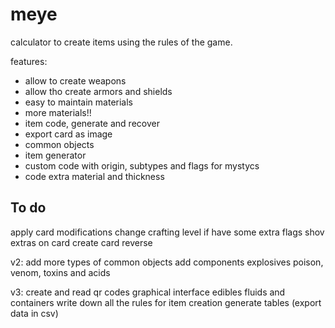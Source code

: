 # meye

calculator to create items using the rules of the game.

features:
- allow to create weapons
- allow tho create armors and shields
- easy to maintain materials
- more materials!!
- item code, generate and recover
- export card as image
- common objects
- item generator
- custom code with origin, subtypes and flags for mystycs 
- code extra material and thickness

## To do
apply card modifications
change crafting level if have some extra flags
shov extras on card
create card reverse

v2:
add more types of common objects
add components
explosives
poison, venom, toxins and acids

v3:
create and read qr codes
graphical interface
edibles
fluids and containers
write down all the rules for item creation
generate tables (export data in csv)
